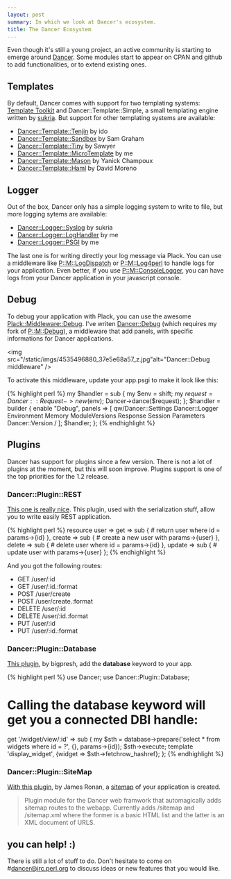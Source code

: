```yaml
---
layout: post
summary: In which we look at Dancer's ecosystem.
title: The Dancer Ecosystem
---
```


Even though it's still a young project, an active community is starting to emerge around <a href="http://search.cpan.org/perldoc?Dancer">Dancer</a>. Some modules start to appear on CPAN and github to add functionalities, or to extend existing ones.

## Templates

By default, Dancer comes with support for two templating systems: <a href="http://search.cpan.org/dist/Template-Toolkit/">Template Toolkit</a> and Dancer::Template::Simple, a small templating engine written by <a href="http://www.sukria.net/">sukria</a>. But support for other templating systems are available:


 * <a href="http://search.cpan.org/perldoc?Dancer::Template::Tenjin">Dancer::Template::Tenjin</a> by ido
 * <a href="http://search.cpan.org/perldoc?Dancer::Template::Sandbox">Dancer::Template::Sandbox</a> by Sam Graham
 * <a href="http://search.cpan.org/perldoc?Dancer::Template::Tiny">Dancer::Template::Tiny</a> by Sawyer
 * <a href="http://search.cpan.org/perldoc?Dancer::Template::MicroTemplate">Dancer::Template::MicroTemplate</a> by me
 * <a href="http://search.cpan.org/perldoc?Dancer::Template::Mason">Dancer::Template::Mason</a> by Yanick Champoux
 * <a href="http://search.cpan.org/perldoc?Dancer::Template::Haml">Dancer::Template::Haml</a> by David Moreno

## Logger

Out of the box, Dancer only has a simple logging system to write to file, but more logging sytems are available:

<ul>
<li><a href="http://search.cpan.org/perldoc?Dancer::Logger::Syslog">Dancer::Logger::Syslog</a> by sukria</li>
<li><a href="http://search.cpan.org/perldoc?Dancer::Logger::LogHandler">Dancer::Logger::LogHandler</a> by me</li>
<li><a href="http://github.com/franckcuny/Dancer-Logger-PSGI">Dancer::Logger::PSGI</a> by me</li>
</ul>

The last one is for writing directly your log message via <ah href="http://search.cpan.org/perldoc?Plack">Plack</a>. You can use a middleware like <a href="http://search.cpan.org/~miyagawa/Plack-0.9932/lib/Plack/Middleware/LogDispatch.pm">P::M::LogDispatch</a> or <a href="http://search.cpan.org/~miyagawa/Plack-0.9932/lib/Plack/Middleware/Log4perl.pm">P::M::Log4perl</a> to handle logs for your application. Even better, if you use <a href="http://github.com/miyagawa/Plack-Middleware-ConsoleLogger">P::M::ConsoleLogger</a>, you can have logs from your Dancer application in your javascript console.

## Debug

To debug your application with Plack, you can use the awesome <a href="http://search.cpan.org/perldoc?Plack::Middleware::Debug">Plack::Middleware::Debug</a>. I've writen <a href="http://github.com/franckcuny/dancer-debug">Dancer::Debug</a> (which requires my fork of <a href="http://github.com/franckcuny/Plack-Middleware-Debug">P::M::Debug</a>), a middleware that add panels, with specific informations for Dancer applications.

<img src="/static/imgs/4535496880_37e5e68a57_z.jpg"alt="Dancer::Debug middleware" />

To activate this middleware, update your app.psgi to make it look like this:

{% highlight perl %}
my $handler = sub {
    my $env     = shift;
    my $request = Dancer::Request->new($env);
    Dancer->dance($request);
};
$handler = builder {
    enable "Debug", panels => [
        qw/Dancer::Settings Dancer::Logger Environment Memory
            ModuleVersions Response Session Parameters Dancer::Version /
    ];
    $handler;
};
{% endhighlight %}

## Plugins

Dancer has support for plugins since a few version. There is not a lot of plugins at the moment, but this will soon improve. Plugins support is one of the top priorities for the 1.2 release.

### Dancer::Plugin::REST

<a href="http://github.com/sukria/Dancer-Plugin-REST">This one is really nice</a>. This plugin, used with the serialization stuff, allow you to write easily REST application.

{% highlight perl %}
resource user => get => sub {    # return user where id = params->{id} },
    create => sub {              # create a new user with params->{user} },
    delete => sub {          # delete user where id = params->{id} },
    update => sub {      # update user with params->{user} };
{% endhighlight %}

And you got the following routes:

 * GET /user/:id
 * GET /user/:id.:format
 * POST /user/create
 * POST /user/create.:format
 * DELETE /user/:id
 * DELETE /user/:id.:format
 * PUT /user/:id
 * PUT /user/:id.:format

### Dancer::Plugin::Database

<a href="http://github.com/bigpresh/Dancer-Plugin-Database">This plugin</a>, by bigpresh, add the <strong>database</strong> keyword to your app.

{% highlight perl %}
use Dancer;
use Dancer::Plugin::Database;

# Calling the database keyword will get you a connected DBI handle:
get '/widget/view/:id' => sub {
    my $sth = database->prepare('select * from widgets where id = ?',
        {}, params->{id});
    $sth->execute;
    template 'display_widget', {widget => $sth->fetchrow_hashref};
};
{% endhighlight %}

### Dancer::Plugin::SiteMap

<a href="http://search.cpan.org/perldoc?Dancer::Plugin::SiteMap">With this plugin</a>, by James Ronan, a <a href="http://en.wikipedia.org/wiki/Sitemap">sitemap</a> of your application is created.

<blockquote>Plugin module for the Dancer web framwork that automagically adds sitemap routes to the webapp. Currently adds /sitemap and /sitemap.xml where the former is a basic HTML list and the latter is an XML document of URLS.</blockquote>

## you can help! :)

There is still a lot of stuff to do. Don't hesitate to come on #dancer@irc.perl.org to discuss ideas or new features that you would like.
